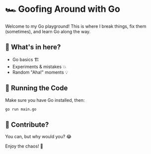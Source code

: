 # 🏎️ Goofing Around with Go  

Welcome to my Go playground! This is where I break things, fix them (sometimes), and learn Go along the way.  

## 📌 What's in here?  
- Go basics 🏗️  
- Experiments & mistakes 💥  
- Random "Aha!" moments 💡  

## 🚀 Running the Code  
Make sure you have Go installed, then:  
```sh
go run main.go
```

## 🤝 Contribute?
You can, but why would you? 😂

Enjoy the chaos! 🎉
